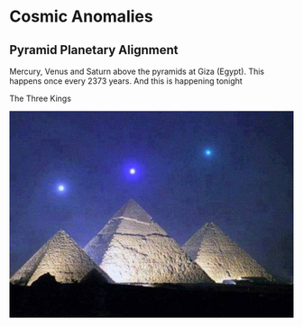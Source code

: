 # Cosmic Anomalies

## Pyramid Planetary Alignment

Mercury, Venus and Saturn above the pyramids at Giza (Egypt). 
This happens once every 2373 years. 
And this is happening tonight

The Three Kings

![](img/photo_5967@20-11-2024_07-27-31.jpg)

